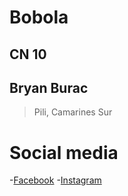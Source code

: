 # Bobola
## CN 10
## Bryan Burac
> Pili, Camarines Sur
# Social media
-[Facebook](https://www.facebook.com/)
-[Instagram](https://www.instagram.com/)
